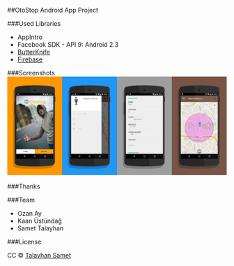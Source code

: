 ##OtoStop Android App Project

###Used Libraries

* AppIntro
* Facebook SDK - API 9: Android 2.3
* [ButterKnife](https://github.com/JakeWharton/butterknife)
* [Firebase](https://www.firebase.com/)

###Screenshots
![Screenshots](Screenshots/screens.jpg)

###Thanks

###Team
* Ozan Ay
* Kaan Üstündağ
* Samet Talayhan

###License

CC © [Talayhan Samet](http://www.talayhan.me)

